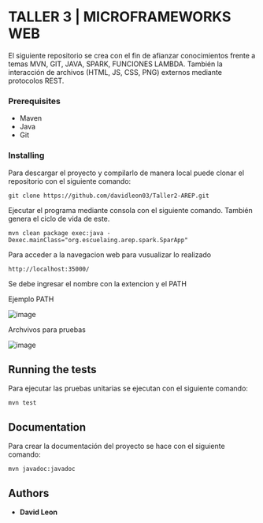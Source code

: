 # TALLER 3 | MICROFRAMEWORKS WEB

El siguiente repositorio se crea con el fin de afianzar conocimientos frente a temas MVN, GIT, JAVA, SPARK, FUNCIONES LAMBDA. También la interacción de archivos (HTML, JS, CSS, PNG) externos mediante protocolos REST.


### Prerequisites

 - Maven
 - Java 
 - Git 

### Installing

Para descargar el proyecto y compilarlo de manera local puede clonar el repositorio con el siguiente comando:

    git clone https://github.com/davidleon03/Taller2-AREP.git
     

Ejecutar el programa mediante consola con el siguiente comando. También genera el ciclo de vida de este.

    mvn clean package exec:java -Dexec.mainClass="org.escuelaing.arep.spark.SparApp"
    
Para acceder a la navegacion web para vusualizar lo realizado

    http://localhost:35000/
    
Se debe ingresar el nombre con la extencion y el PATH

Ejemplo PATH

![image](https://user-images.githubusercontent.com/98216838/217991387-9aaed9d4-dbab-4b54-8e23-2445286324ff.png)

Archvivos para pruebas

![image](https://user-images.githubusercontent.com/98216838/217992182-75f515af-827e-48e7-b6fa-7d13af141a81.png)



## Running the tests

Para ejecutar las pruebas unitarias se ejecutan con el siguiente comando: 

    mvn test

## Documentation

Para crear la documentación del proyecto se hace con el siguiente comando:
    
    mvn javadoc:javadoc
    

## Authors

* **David Leon**
